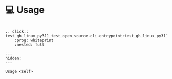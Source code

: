 <!--
SPDX-FileCopyrightText: © 2024 Romain Brault <mail@romainbrault.com>

SPDX-License-Identifier: CC-BY-4.0
-->

# 💻 Usage

```{eval-rst}

.. click:: test_gh_linux_py311_test_open_source.cli.entrypoint:test_gh_linux_py311_test_open_source
    :prog: whiteprint
    :nested: full
```

```{toctree}
---
hidden:
---

Usage <self>
```

